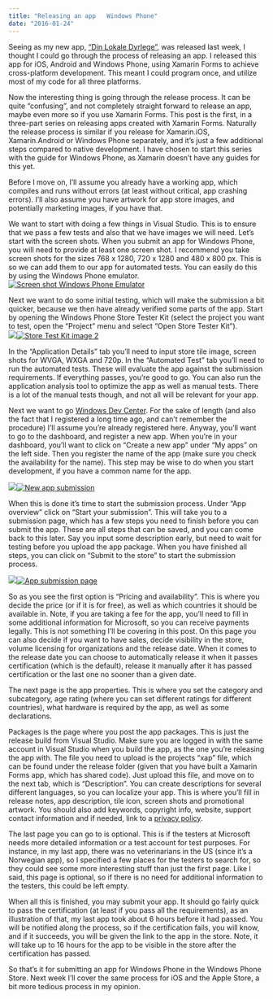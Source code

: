 ```yaml
---
title: "Releasing an app   Windows Phone"
date: "2016-01-24"
---
```


Seeing as my new app, [“Din Lokale Dyrlege”](http://blog.leiflarsen.org/new-app-released), was released last week, I thought I could go through the process of releasing an app. I released this app for iOS, Android and Windows Phone, using Xamarin Forms to achieve cross-platform development. This meant I could program once, and utilize most of my code for all three platforms.

Now the interesting thing is going through the release process. It can be quite “confusing”, and not completely straight forward to release an app, maybe even more so if you use Xamarin Forms. This post is the first, in a three-part series on releasing apps created with Xamarin Forms. Naturally the release process is similar if you release for Xamarin.iOS, Xamarin.Android or Windows Phone separately, and it’s just a few additional steps compared to native development. I have chosen to start this series with the guide for Windows Phone, as Xamarin doesn’t have any guides for this yet.

Before I move on, I’ll assume you already have a working app, which compiles and runs without errors (at least without critical, app crashing errors). I’ll also assume you have artwork for app store images, and potentially marketing images, if you have that.

We want to start with doing a few things in Visual Studio. This is to ensure that we pass a few tests and also that we have images we will need. Let’s start with the screen shots. When you submit an app for Windows Phone, you will need to provide at least one screen shot. I recommend you take screen shots for the sizes 768 x 1280, 720 x 1280 and 480 x 800 px. This is so we can add them to our app for automated tests. You can easily do this by using the Windows Phone emulator.  
[![Screen shot Windows Phone Emulator](/img/2016/01/ScreenShots-300x266.png?fit=300%2C266)](/img/2016/01/ScreenShots.png)

Next we want to do some initial testing, which will make the submission a bit quicker, because we then have already verified some parts of the app. Start by opening the Windows Phone Store Tester Kit (select the project you want to test, open the “Project” menu and select “Open Store Tester Kit”).  
[![](/images/StoreTestKit2.png)![Store Test Kit image 2](/img/2016/01/StoreTestKit2-300x73.png?fit=300%2C73)](/img/2016/01/StoreTestKit.png)

In the “Application Details” tab you’ll need to input store tile image, screen shots for WVGA, WXGA and 720p. In the “Automated Test” tab you’ll need to run the automated tests. These will evaluate the app against the submission requirements. If everything passes, you’re good to go. You can also run the application analysis tool to optimize the app as well as manual tests. There is a lot of the manual tests though, and not all will be relevant for your app.

Next we want to go [Windows Dev Center](https://dev.windows.com/en-us). For the sake of length (and also the fact that I registered a long time ago, and can’t remember the procedure) I’ll assume you’re already registered here. Anyway, you’ll want to go to the dashboard, and register a new app. When you’re in your dashboard, you’ll want to click on “Create a new app” under “My apps” on the left side. Then you register the name of the app (make sure you check the availability for the name). This step may be wise to do when you start development, if you have a common name for the app.

[![](/images/NewApp2.png)![New app submission](/img/2016/01/NewApp2-300x129.png?fit=300%2C129)](/img/2016/01/NewApp1.png)

When this is done it’s time to start the submission process. Under “App overview” click on “Start your submission”. This will take you to a submission page, which has a few steps you need to finish before you can submit the app. These are all steps that can be saved, and you can come back to this later. Say you input some description early, but need to wait for testing before you upload the app package. When you have finished all steps, you can click on “Submit to the store” to start the submission process.

[![](/images/Submission2.png)![App submission page](/img/2016/01/Submission2-300x170.png?fit=300%2C170)](/img/2016/01/Submission1.png)

So as you see the first option is “Pricing and availability”. This is where you decide the price (or if it is for free), as well as which countries it should be available in. Note, if you are taking a fee for the app, you’ll need to fill in some additional information for Microsoft, so you can receive payments legally. This is not something I’ll be covering in this post. On this page you can also decide if you want to have sales, decide visibility in the store, volume licensing for organizations and the release date. When it comes to the release date you can choose to automatically release it when it passes certification (which is the default), release it manually after it has passed certification or the last one no sooner than a given date.

The next page is the app properties. This is where you set the category and subcategory, age rating (where you can set different ratings for different countries), what hardware is required by the app, as well as some declarations.

Packages is the page where you post the app packages. This is just the release build from Visual Studio. Make sure you are logged in with the same account in Visual Studio when you build the app, as the one you’re releasing the app with. The file you need to upload is the projects “xap” file, which can be found under the release folder (given that you have built a Xamarin Forms app, which has shared code). Just upload this file, and move on to the next tab, which is “Description”. You can create descriptions for several different languages, so you can localize your app. This is where you’ll fill in release notes, app description, tile icon, screen shots and promotional artwork. You should also add keywords, copyright info, website, support contact information and if needed, link to a [privacy policy](http://blog.leiflarsen.org/privacy-settings-windows-store-app).

The last page you can go to is optional. This is if the testers at Microsoft needs more detailed information or a test account for test purposes. For instance, in my last app, there was no veterinarians in the US (since it’s a Norwegian app), so I specified a few places for the testers to search for, so they could see some more interesting stuff than just the first page. Like I said, this page is optional, so if there is no need for additional information to the testers, this could be left empty.

When all this is finished, you may submit your app. It should go fairly quick to pass the certification (at least if you pass all the requirements), as an illustration of that, my last app took about 6 hours before it had passed. You will be notified along the process, so if the certification fails, you will know, and if it succeeds, you will be given the link to the app in the store. Note, it will take up to 16 hours for the app to be visible in the store after the certification has passed.

So that’s it for submitting an app for Windows Phone in the Windows Phone Store. Next week I’ll cover the same process for iOS and the Apple Store, a bit more tedious process in my opinion.
